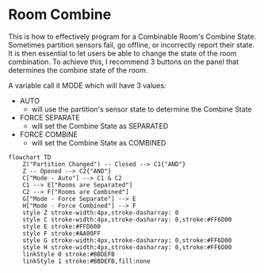 # Room Combine 
This is how to effectively program for a Combinable Room's Combine State. Sometimes partition sensors fail, go offline, or incorrectly report their state. It is then essential to let users be able to change the state of the room combination.
To achieve this, I recommend 3 buttons on the panel that determines the combine state of the room. 

A variable call it MODE which will have 3 values:
* AUTO
  - will use the partition's sensor state to determine the Combine State
* FORCE SEPARATE
  - will set the Combine State as SEPARATED
* FORCE COMBINE
  - will set the Combine State as COMBINED

```mermaid
flowchart TD
    Z("Partition Changed") -- Closed --> C1{"AND"}
    Z -- Opened --> C2{"AND"}
    C["Mode - Auto"] --> C1 & C2
    C1 --> E["Rooms are Separated"]
    C2 --> F["Rooms are Combined"]
    G["Mode - Force Separate"] --> E
    H["Mode - Force Combined"] --> F
    style Z stroke-width:4px,stroke-dasharray: 0
    style C stroke-width:4px,stroke-dasharray: 0,stroke:#FF6D00
    style E stroke:#FFD600
    style F stroke:#AA00FF
    style G stroke-width:4px,stroke-dasharray: 0,stroke:#FF6D00
    style H stroke-width:4px,stroke-dasharray: 0,stroke:#FF6D00
    linkStyle 0 stroke:#BBDEFB
    linkStyle 1 stroke:#BBDEFB,fill:none

```
